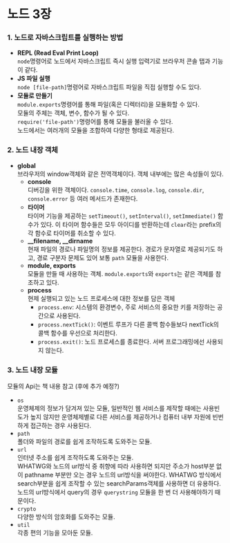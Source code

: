 # 노드 3장  
### 1. 노드로 자바스크립트를 실행하는 방법  
- **REPL (Read Eval Print Loop)**  
  `node`명령어로 노드에서 자바스크립트 즉시 실행 입력기로 브라우저 콘솔 탭과 기능이 같다.  
- **JS 파일 실행**  
  `node [file-path]`명령어로 자바스크립트 파일을 직접 실행할 수도 있다.  
- **모듈로 만들기**  
  `module.exports`명령어를 통해 파일(혹은 디렉터리)을 모듈화할 수 있다.  
  모듈의 주체는 객체, 변수, 함수가 될 수 있다.  
  `require('file-path')`명령어를 통해 모듈을 불러올 수 있다.  
  노드에서는 여러개의 모듈을 조합하여 다양한 형태로 제공된다.  

### 2. 노드 내장 객체  
- **global**  
  브라우저의 window객체와 같은 전역객체이다. 객체 내부에는 많은 속성들이 있다.  
  - **console**  
    디버깅을 위한 객체이다. `console.time`, `console.log`, `console.dir`, `console.error` 등 여러 메서드가 존재한다.  
  - **타이머**  
    타이머 기능을 제공하는 `setTimeout()`, `setInterval()`, `setImmediate()` 함수가 있다.  이 타이머 함수들은 모두 아이디를 반환하는데 `clear`라는 prefix의 각 함수로 타이머를 취소할 수 있다.  
  - **__filename, __dirname**  
    현재 파일의 경로나 파일명의 정보를 제공한다. 경로가 문자열로 제공되기도 하고, 경로 구분자 문제도 있어 보통 `path` 모듈을 사용한다.  
  - **module, exports**  
    모듈을 만들 때 사용하는 객체. `module.exports`와 `exports`는 같은 객체를 참조하고 있다.  
  - **process**  
    현제 실행되고 있는 노드 프로세스에 대한 정보를 담은 객체  
    - `process.env`: 시스템의 환경변수, 주로 서비스의 중요한 키를 저장하는 공간으로 사용된다.  
    - `process.nextTick()`: 이벤트 루프가 다른 콜백 함수들보다 nextTick의 콜백 함수를 우선으로 처리한다.  
    - `process.exit()`: 노드 프로세스를 종료한다. 서버 프로그래밍에선 사용되지 않는다.  

### 3. 노드 내장 모듈
모듈의 Api는 책 내용 참고 (후에 추가 예정?)
- `os`  
  운영체제의 정보가 담겨져 있는 모듈, 일반적인 웹 서비스를 제작할 때에는 사용빈도가 높지 않지만 운영체제별로 다른 서비스를 제공하거나 컴퓨터 내부 자원에 빈번하게 접근하는 경우 사용된다.  
- `path`  
  폴더와 파일의 경로를 쉽게 조작하도록 도와주는 모듈.  
- `url`  
  인터넷 주소를 쉽게 조작하도록 도와주는 모듈.  
  WHATWG와 노드의 url방식 중 취향에 따라 사용하면 되지만 주소가 host부분 없이 pathname 부분만 오는 경우 노드의 url방식을 써야한다. WHATWG 방식에서 search부분을 쉽게 조작할 수 있는 searchParams객체를 사용하면 더 유용하다. 노드의 url방식에서 query의 경우 `querystring` 모듈을 한 번 더 사용해야하기 때문이다.
- `crypto`  
  다양한 방식의 암호화를 도와주는 모듈.  
- `util`  
  각종 편의 기능을 모아둔 모듈.  
